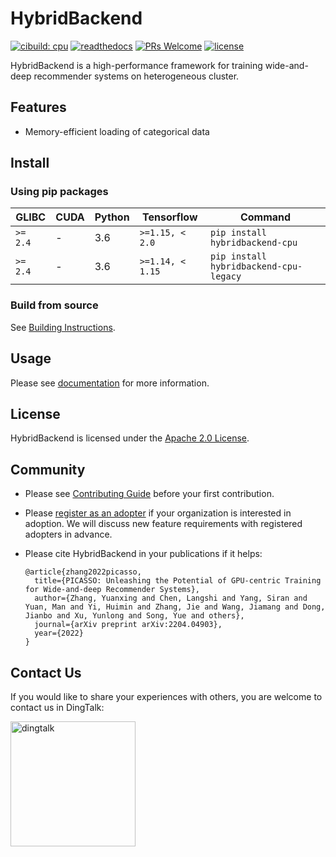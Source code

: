 # HybridBackend

[![cibuild: cpu](https://github.com/alibaba/HybridBackend/actions/workflows/cpu-cibuild.yaml/badge.svg?branch=main&event=push)](https://github.com/alibaba/HybridBackend/actions/workflows/cpu-cibuild.yaml)
[![readthedocs](https://readthedocs.org/projects/hybridbackend/badge/?version=latest)](https://hybridbackend.readthedocs.io/en/latest/?badge=latest)
[![PRs Welcome](https://img.shields.io/badge/PRs-welcome-brightgreen.svg)](http://makeapullrequest.com)
[![license](https://img.shields.io/badge/License-Apache%202.0-brightgreen.svg)](https://opensource.org/licenses/Apache-2.0)

HybridBackend is a high-performance framework for training wide-and-deep
recommender systems on heterogeneous cluster.

## Features

- Memory-efficient loading of categorical data

## Install

### Using pip packages

GLIBC    | CUDA | Python | Tensorflow      | Command
-------- | ---- | ------ | --------------- | ------------
`>= 2.4` | -    | 3.6    | `>=1.15, < 2.0` | `pip install hybridbackend-cpu`
`>= 2.4` | -    | 3.6    | `>=1.14, < 1.15` | `pip install hybridbackend-cpu-legacy`

### Build from source

See [Building Instructions](https://github.com/alibaba/HybridBackend/blob/main/BUILD.md).

## Usage

Please see [documentation](https://hybridbackend.readthedocs.io/en/latest/) for
more information.

## License

HybridBackend is licensed under the [Apache 2.0 License](LICENSE).

## Community

- Please see [Contributing Guide](https://github.com/alibaba/HybridBackend/blob/main/CONTRIBUTING.md)
before your first contribution.

- Please [register as an adopter](https://github.com/alibaba/HybridBackend/blob/main/ADOPTERS.md)
if your organization is interested in adoption. We will discuss new feature
requirements with registered adopters in advance.

- Please cite HybridBackend in your publications if it helps:

  ```text
  @article{zhang2022picasso,
    title={PICASSO: Unleashing the Potential of GPU-centric Training for Wide-and-deep Recommender Systems},
    author={Zhang, Yuanxing and Chen, Langshi and Yang, Siran and Yuan, Man and Yi, Huimin and Zhang, Jie and Wang, Jiamang and Dong, Jianbo and Xu, Yunlong and Song, Yue and others},
    journal={arXiv preprint arXiv:2204.04903},
    year={2022}
  }
  ```

## Contact Us

If you would like to share your experiences with others, you are welcome to
contact us in DingTalk:

[<img src="https://github.com/alibaba/HybridBackend/raw/main/images/dingtalk.png" alt="dingtalk" width="200"/>](https://h5.dingtalk.com/circle/healthCheckin.html?dtaction=os&corpId=ding14f3e2ea4b79994cadf6428847a62d4a&51951ad=a84b419&cbdbhh=qwertyuiop)
